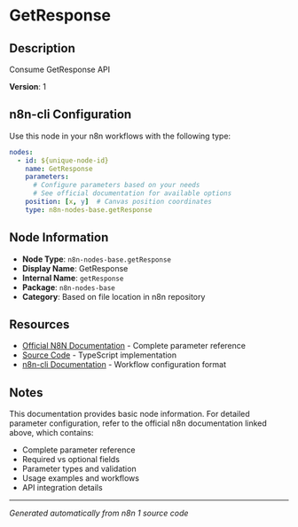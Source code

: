 # GetResponse

## Description

Consume GetResponse API

**Version**: 1

## n8n-cli Configuration

Use this node in your n8n workflows with the following type:

```yaml
nodes:
  - id: ${unique-node-id}
    name: GetResponse
    parameters:
      # Configure parameters based on your needs
      # See official documentation for available options
    position: [x, y]  # Canvas position coordinates
    type: n8n-nodes-base.getResponse
```

## Node Information

- **Node Type**: `n8n-nodes-base.getResponse`
- **Display Name**: GetResponse
- **Internal Name**: `getResponse`
- **Package**: `n8n-nodes-base`
- **Category**: Based on file location in n8n repository

## Resources

- [Official N8N Documentation](https://docs.n8n.io/integrations/builtin/app-nodes/n8n-nodes-base.getresponse/) - Complete parameter reference
- [Source Code](https://github.com/n8n-io/n8n/blob/master/packages/nodes-base/nodes/GetResponse/GetResponse.node.ts) - TypeScript implementation
- [n8n-cli Documentation](https://github.com/edenreich/n8n-cli) - Workflow configuration format

## Notes

This documentation provides basic node information. For detailed parameter configuration, 
refer to the official n8n documentation linked above, which contains:

- Complete parameter reference
- Required vs optional fields
- Parameter types and validation
- Usage examples and workflows
- API integration details

---
*Generated automatically from n8n 1 source code*
